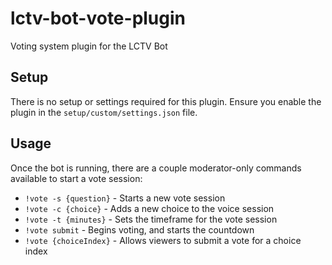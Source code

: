 # lctv-bot-vote-plugin
Voting system plugin for the LCTV Bot

## Setup
There is no setup or settings required for this plugin. Ensure you enable the plugin in the `setup/custom/settings.json` file.

## Usage
Once the bot is running, there are a couple moderator-only commands available to start a vote session:

* `!vote -s {question}` - Starts a new vote session
* `!vote -c {choice}` - Adds a new choice to the voice session
* `!vote -t {minutes}` - Sets the timeframe for the vote session
* `!vote submit` - Begins voting, and starts the countdown
* `!vote {choiceIndex}` - Allows viewers to submit a vote for a choice index
